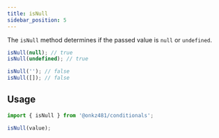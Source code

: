 ```yaml
---
title: isNull
sidebar_position: 5
---
```


The `isNull` method determines if the passed value is `null` or `undefined`.

```js
isNull(null); // true
isNull(undefined); // true

isNull(''); // false
isNull([]); // false
```

## Usage

```js
import { isNull } from '@onkz481/conditionals';

isNull(value);
```
